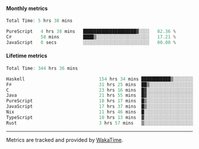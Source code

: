 #### Monthly metrics
<!--START_SECTION:wakamonthly-->

```asm
Total Time: 5 hrs 38 mins

PureScript   4 hrs 38 mins   ████████████████████▓░░░░   82.36 %
C#           58 mins         ████▒░░░░░░░░░░░░░░░░░░░░   17.21 %
JavaScript   0 secs          ░░░░░░░░░░░░░░░░░░░░░░░░░   00.00 %
```

<!--END_SECTION:wakamonthly-->
#### Lifetime metrics
<!--START_SECTION:wakalifetime-->

```asm
Total Time: 344 hrs 36 mins

Haskell                            154 hrs 34 mins ███████████▒░░░░░░░░░░░░░   44.70 %
F#                                 31 hrs 25 mins  ██▒░░░░░░░░░░░░░░░░░░░░░░   09.09 %
C                                  23 hrs 16 mins  █▓░░░░░░░░░░░░░░░░░░░░░░░   06.73 %
Java                               21 hrs 55 mins  █▓░░░░░░░░░░░░░░░░░░░░░░░   06.34 %
PureScript                         18 hrs 17 mins  █▒░░░░░░░░░░░░░░░░░░░░░░░   05.29 %
JavaScript                         17 hrs 37 mins  █▒░░░░░░░░░░░░░░░░░░░░░░░   05.10 %
Nix                                11 hrs 46 mins  █░░░░░░░░░░░░░░░░░░░░░░░░   03.41 %
TypeScript                         10 hrs 13 mins  ▓░░░░░░░░░░░░░░░░░░░░░░░░   02.96 %
Rust                               3 hrs 57 mins   ▒░░░░░░░░░░░░░░░░░░░░░░░░   01.15 %
```

<!--END_SECTION:wakalifetime-->

---

Metrics are tracked and provided by [WakaTime](https://github.com/athul/waka-readme).
